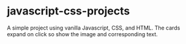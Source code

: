 # javascript-css-projects

A simple project using vanilla Javascript, CSS, and HTML. The cards expand on click so show the image and corresponding text.


